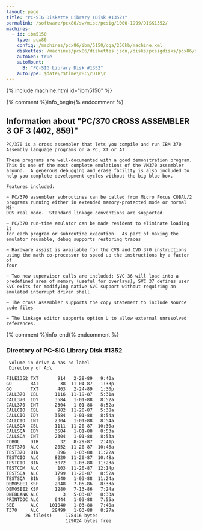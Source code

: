 ```yaml
---
layout: page
title: "PC-SIG Diskette Library (Disk #1352)"
permalink: /software/pcx86/sw/misc/pcsig/1000-1999/DISK1352/
machines:
  - id: ibm5150
    type: pcx86
    config: /machines/pcx86/ibm/5150/cga/256kb/machine.xml
    diskettes: /machines/pcx86/diskettes.json,/disks/pcsigdisks/pcx86/diskettes.json
    autoGen: true
    autoMount:
      B: "PC-SIG Library Disk #1352"
    autoType: $date\r$time\rB:\rDIR\r
---
```


{% include machine.html id="ibm5150" %}

{% comment %}info_begin{% endcomment %}

## Information about "PC/370 CROSS ASSEMBLER 3 OF 3 (402, 859)"

    PC/370 is a cross assembler that lets you compile and run IBM 370
    Assembly language programs on a PC, XT or AT.
    
    These programs are well-documented with a good demonstration program.
    This is one of the most complete emulations of the VM370 assembler
    around.  A generous debugging and erase facility is also included to
    help you complete development cycles without the big blue box.
    
    Features included:
    
    ~ PC/370 assembler subroutines can be called from Micro Focus COBAL/2
    programs running either in extended memory-protected mode or normal MS-
    DOS real mode.  Standard linkage conventions are supported.
    
    ~ PC/370 run-time emulator can be made resident to eliminate loading it
    for each program or subroutine execution.  As part of making the
    emulator reusable, debug supports restoring traces
    
    ~ Hardware assist is available for the CVB and CVD 370 instructions
    using the math co-processor to speed up the instructions by a factor of
    four
    
    ~ Two new supervisor calls are included: SVC 36 will load into a
    predefined area of memory (useful for overlays); SVC 37 defines user
    SVC exits for modifying native SVC support without requiring an
    emulated interrupt driven shell
    
    ~ The cross assembler supports the copy statement to include source
    code files
    
    ~ The linkage editor supports option U to allow external unresolved
    references.
{% comment %}info_end{% endcomment %}


### Directory of PC-SIG Library Disk #1352

     Volume in drive A has no label
     Directory of A:\

    FILE1352 TXT       914   2-28-89   9:40a
    GO       BAT        38  11-04-87   1:33p
    GO       TXT       463   2-24-89   1:30p
    CALL370  CBL      1116  11-19-87   5:31a
    CALL370  IDY      3584   1-01-88   8:52a
    CALL370  INT      2304   1-01-88   8:52a
    CALLCIO  CBL       982  11-20-87   5:38a
    CALLCIO  IDY      3584   1-01-88   8:54a
    CALLCIO  INT      2304   1-01-88   8:54a
    CALLSQA  CBL      1111  11-20-87  10:30a
    CALLSQA  IDY      3584   1-01-88   8:53a
    CALLSQA  INT      2304   1-01-88   8:53a
    COBOL    DIR        32   8-29-87   2:41p
    TEST370  ALC      2052  11-20-87  10:46a
    TEST370  BIN       896   1-03-88  11:22a
    TESTCIO  ALC      8220  11-20-87  10:48a
    TESTCIO  BIN      3072   1-03-88  11:23a
    TESTCOM  ALC       103  11-20-87  12:14p
    TESTSQA  ALC      1799  11-20-87   8:52a
    TESTSQA  BIN       640   1-03-88  11:24a
    DEMOSEE1 KSF      2048   7-05-86   8:33a
    DEMOSEE2 KSF      1280   7-13-86   7:24a
    ONEBLANK ALC         3   5-03-87   8:33a
    PRINTDOC ALC      6444   1-03-88   7:55a
    SEE      ALC    101040   1-03-88   7:40a
    T370     ALC     28499   1-03-88   8:27a
           26 file(s)     178416 bytes
                          129024 bytes free
